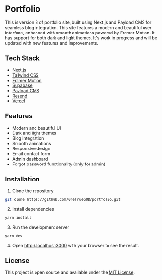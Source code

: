 # Portfolio

This is version 3 of portfolio site, built using Next.js and Payload CMS for seamless blog integration. This site features a modern and beautiful user interface, enhanced with smooth animations powered by Framer Motion. It has support for both dark and light themes. It's work in progress and will be updated with new features and improvements.

## Tech Stack

- [Next.js](https://nextjs.org/)
- [Tailwind CSS](https://tailwindcss.com/)
- [Framer Motion](https://www.framer.com/motion/)
- [Supabase](https://supabase.io/)
- [Payload CMS](https://payloadcms.com/)
- [Resend](https://resend.com/)
- [Vercel](https://vercel.com/)

## Features

- Modern and beautiful UI
- Dark and light themes
- Blog integration
- Smooth animations
- Responsive design
- Email contact form
- Admin dashboard
- Forgot password functionality (only for admin)

## Installation

1. Clone the repository

```bash
git clone https://github.com/0neTrueG0D/portfolio.git
```

2. Install dependencies

```bash
yarn install
```

3. Run the development server

```bash
yarn dev
```

4. Open [http://localhost:3000](http://localhost:3000) with your browser to see the result.

## License

This project is open source and available under the [MIT License](LICENSE).
